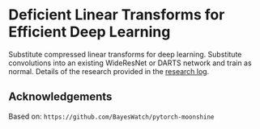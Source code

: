 # Deficient Linear Transforms for Efficient Deep Learning

Substitute compressed linear transforms for deep learning. Substitute
convolutions into an existing WideResNet or DARTS network and train as
normal. Details of the research provided in the [research
log](./research-log.md).

## Acknowledgements

Based on: `https://github.com/BayesWatch/pytorch-moonshine`

